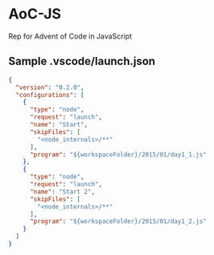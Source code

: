 # AoC-JS
Rep for Advent of Code in JavaScript

## Sample .vscode/launch.json

```json
{
  "version": "0.2.0",
  "configurations": [
    {
      "type": "node",
      "request": "launch",
      "name": "Start",
      "skipFiles": [
        "<node_internals>/**"
      ],
      "program": "${workspaceFolder}/2015/01/day1_1.js"
    },
    {
      "type": "node",
      "request": "launch",
      "name": "Start 2",
      "skipFiles": [
        "<node_internals>/**"
      ],
      "program": "${workspaceFolder}/2015/01/day1_2.js"
    }
  ]
}
```
